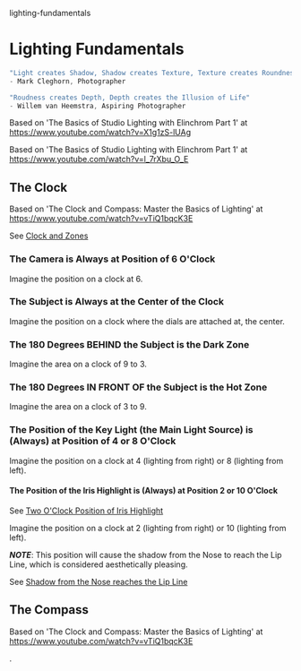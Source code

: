 lighting-fundamentals
# Lighting Fundamentals

```javascript
"Light creates Shadow, Shadow creates Texture, Texture creates Roundness"
- Mark Cleghorn, Photographer
```

```javascript
"Roudness creates Depth, Depth creates the Illusion of Life"
- Willem van Heemstra, Aspiring Photographer
```

Based on 'The Basics of Studio Lighting with Elinchrom Part 1' at https://www.youtube.com/watch?v=X1g1zS-lUAg

Based on 'The Basics of Studio Lighting with Elinchrom Part 1' at https://www.youtube.com/watch?v=l_7rXbu_O_E

## The Clock

Based on 'The Clock and Compass: Master the Basics of Lighting' at https://www.youtube.com/watch?v=vTiQ1bqcK3E

See [Clock and Zones](/Clock_and_Zones.png)

### The Camera is Always at Position of 6 O'Clock

Imagine the position on a clock at 6.

### The Subject is Always at the Center of the Clock

Imagine the position on a clock where the dials are attached at, the center.

### The 180 Degrees BEHIND the Subject is the Dark Zone

Imagine the area on a clock of 9 to 3.

### The 180 Degrees IN FRONT OF the Subject is the Hot Zone

Imagine the area on a clock of 3 to 9.

### The Position of the Key Light (the Main Light Source) is (Always) at Position of 4 or 8 O'Clock

Imagine the position on a clock at 4 (lighting from right) or 8 (lighting from left).

#### The Position of the Iris Highlight is (Always) at Position 2 or 10 O'Clock

See [Two O'Clock Position of Iris Highlight](/Two_O_Clock_Position_of_Iris_Highlight.png)

Imagine the position on a clock at 2 (lighting from right) or 10 (lighting from left).

***NOTE***: This position will cause the shadow from the Nose to reach the Lip Line, which is considered aesthetically pleasing.

See [Shadow from the Nose reaches the Lip Line](/Shadow_from_the_Nose_reaches_the_Lip_Line.png)

## The Compass

Based on 'The Clock and Compass: Master the Basics of Lighting' at https://www.youtube.com/watch?v=vTiQ1bqcK3E

.
